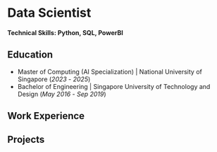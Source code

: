 # Data Scientist

#### Technical Skills: Python, SQL, PowerBI

## Education					       		
- Master of Computing (AI Specialization)	| National University of Singapore (_2023_ - _2025_)	 			        		
- Bachelor of Engineering | Singapore University of Technology and Design (_May 2016_ - _Sep 2019_)

## Work Experience

## Projects
